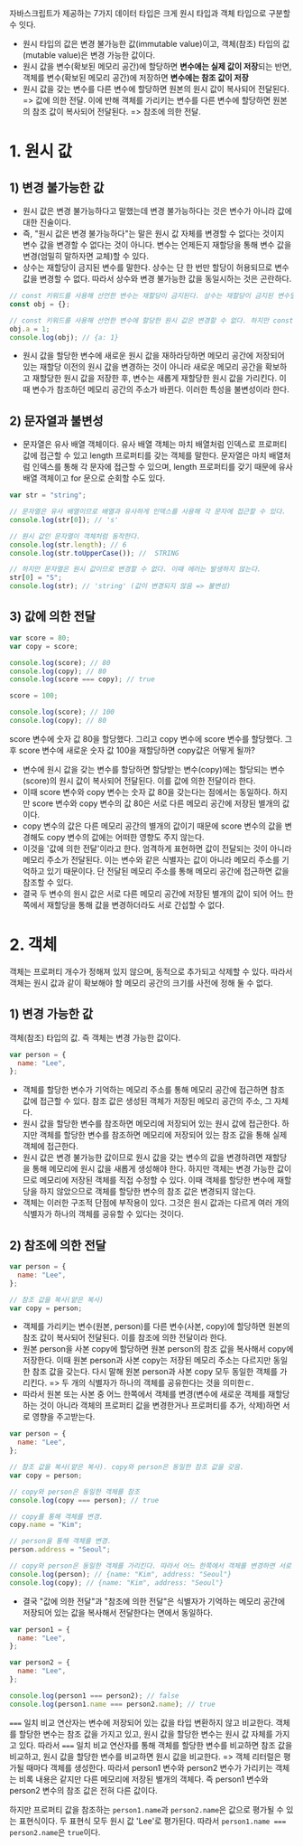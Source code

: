자바스크립트가 제공하는 7가지 데이터 타입은 크게 원시 타입과 객체 타입으로 구분할 수 잇다.

- 원시 타입의 값은 변경 불가능한 값(immutable value)이고, 객체(참조) 타입의 값(mutable value)은 변경 가능한 값이다.
- 원시 값을 변수(확보된 메모리 공간)에 할당하면 **변수에는 실제 값이 저장**되는 반면, 객체를 변수(확보된 메모리 공간)에 저장하면 **변수에는 참조 값이 저장**
- 원시 값을 갖는 변수를 다른 변수에 할당하면 원본의 원시 값이 복사되어 전달된다. => 값에 의한 전달. 이에 반해 객체를 가리키는 변수를 다른 변수에 할당하면 원본의 참조 값이 복사되어 전달된다. => 참조에 의한 전달.

# 1. 원시 값

## 1) 변경 불가능한 값

- 원시 값은 변경 불가능하다고 말했는데 변경 불가능하다는 것은 변수가 아니라 값에 대한 진술이다.
- 즉, "원시 값은 변경 불가능하다"는 말은 원시 값 자체를 변경할 수 없다는 것이지 변수 값을 변경할 수 없다는 것이 아니다. 변수는 언제든지 재할당을 통해 변수 값을 변경(엄밀히 말하자면 교체)할 수 있다.
- 상수는 재할당이 금지된 변수를 말한다. 상수는 단 한 번만 할당이 허용되므로 변수 값을 변경할 수 없다. 따라서 상수와 변경 불가능한 값을 동일시하는 것은 곤란하다.

```javascript
// const 키워드를 사용해 선언한 변수는 재할당이 금지된다. 상수는 재할당이 금지된 변수일 뿐이다.
const obj = {};

// const 키워드를 사용해 선언한 변수에 할당한 원시 값은 변경할 수 없다. 하지만 const 키워드를 사용해 선언한 변수에 할당한 객체는 변경할 수 있다.
obj.a = 1;
console.log(obj); // {a: 1}
```

- 원시 값을 할당한 변수에 새로운 원시 값을 재하라당하면 메모리 공간에 저장되어 있는 재할당 이전의 원시 값을 변경하는 것이 아니라 새로운 메모리 공간을 확보하고 재할당한 원시 값을 저장한 후, 변수는 새롭게 재할당한 원시 값을 가리킨다. 이때 변수가 참조하던 메모리 공간의 주소가 바뀐다. 이러한 특성을 불변성이라 한다.

## 2) 문자열과 불변성

- 문자열은 유사 배열 객체이다. 유사 배열 객체는 마치 배열처럼 인덱스로 프로퍼티 값에 접근할 수 있고 length 프로퍼티를 갖는 객체를 말한다. 문자열은 마치 배열처럼 인덱스를 통해 각 문자에 접근할 수 있으며, length 프로퍼티를 갖기 때문에 유사 배열 객체이고 for 문으로 순회할 수도 있다.

```javascript
var str = "string";

// 문자열은 유사 배열이므로 배열과 유사하게 인덱스를 사용해 각 문자에 접근할 수 있다.
console.log(str[0]); // 's'

// 원시 값인 문자열이 객체처럼 동작한다.
console.log(str.length); // 6
console.log(str.toUpperCase()); //  STRING

// 하지만 문자열은 원시 값이므로 변경할 수 없다. 이때 에러는 발생하지 않는다.
str[0] = "S";
console.log(str); // 'string' (값이 변경되지 않음 => 불변성)
```

## 3) 값에 의한 전달

```javascript
var score = 80;
var copy = score;

console.log(score); // 80
console.log(copy); // 80
console.log(score === copy); // true

score = 100;

console.log(score); // 100
console.log(copy); // 80
```

score 변수에 숫자 값 80을 할당했다. 그리고 copy 변수에 score 변수를 할당했다. 그 후 score 변수에 새로운 숫자 값 100을 재할당하면 copy값은 어떻게 될까?

- 변수에 원시 값을 갖는 변수를 할당하면 할당받는 변수(copy)에는 할당되는 변수(score)의 원시 값이 복사되어 전달된다. 이를 값에 의한 전달이라 한다.
- 이때 score 변수와 copy 변수는 숫자 값 80을 갖는다는 점에서는 동일하다. 하지만 score 변수와 copy 변수의 값 80은 서로 다른 메모리 공간에 저장된 별개의 값이다.
- copy 변수의 값은 다른 메모리 공간의 별개의 값이기 때문에 score 변수의 값을 변경해도 copy 변수의 값에는 어떠한 영향도 주지 않는다.
- 이것을 '값에 의한 전달'이라고 한다. 엄격하게 표현하면 값이 전달되는 것이 아니라 메모리 주소가 전달된다. 이는 변수와 같은 식별자는 값이 아니라 메모리 주소를 기억하고 있기 때문이다. 단 전달된 메모리 주소를 통해 메모리 공간에 접근하면 값을 참조할 수 있다.
- 결국 두 변수의 원시 값은 서로 다른 메모리 공간에 저장된 별개의 값이 되어 어느 한쪽에서 재할당을 통해 값을 변경하더라도 서로 간섭할 수 없다.

# 2. 객체

객체는 프로퍼티 개수가 정해져 있지 않으며, 동적으로 추가되고 삭제할 수 있다. 따라서 객체는 원시 값과 같이 확보해야 할 메모리 공간의 크기를 사전에 정해 둘 수 없다.

## 1) 변경 가능한 값

객체(참조) 타입의 값. 즉 객체는 변경 가능한 값이다.

```javascript
var person = {
  name: "Lee",
};
```

- 객체를 할당한 변수가 기억하는 메모리 주소를 통해 메모리 공간에 접근하면 참조 값에 접근할 수 있다. 참조 값은 생성된 객체가 저장된 메모리 공간의 주소, 그 자체다.
- 원시 값을 할당한 변수를 참조하면 메모리에 저장되어 있는 원시 값에 접근한다. 하지만 객체를 할당한 변수를 참조하면 메모리에 저장되어 있는 참조 값을 통해 실제 객체에 접근한다.
- 원시 값은 변경 불가능한 값이므로 원시 값을 갖는 변수의 값을 변경하려면 재할당을 통해 메모리에 원시 값을 새롭게 생성해야 한다. 하지만 객체는 변경 가능한 값이므로 메모리에 저장된 객체를 직접 수정할 수 있다. 이때 객체를 할당한 변수에 재할당을 하지 않았으므로 객체를 할당한 변수의 참조 값은 변경되지 않는다.
- 객체는 이러한 구조적 단점에 부작용이 있다. 그것은 원시 값과는 다르게 여러 개의 식별자가 하나의 객체를 공유할 수 있다는 것이다.

## 2) 참조에 의한 전달

```javascript
var person = {
  name: "Lee",
};

// 참조 값을 복사(얕은 복사)
var copy = person;
```

- 객체를 가리키는 변수(원본, person)를 다른 변수(사본, copy)에 할당하면 원본의 참조 값이 복사되어 전달된다. 이를 참조에 의한 전달이라 한다.
- 원본 person을 사본 copy에 할당하면 원본 person의 참조 값을 복사해서 copy에 저장한다. 이때 원본 person과 사본 copy는 저장된 메모리 주소는 다르지만 동일한 참조 값을 갖는다. 다시 말해 원본 person과 사본 copy 모두 동일한 객체를 가리킨다. => 두 개의 식별자가 하나의 객체를 공유한다는 것을 의미한ㄷ.
- 따라서 원본 또는 사본 중 어느 한쪽에서 객체를 변경(변수에 새로운 객체를 재할당하는 것이 아니라 객체의 프로퍼티 값을 변경한거나 프로퍼티를 추가, 삭제)하면 서로 영향을 주고받는다.

```javascript
var person = {
  name: "Lee",
};

// 참조 값을 복사(얕은 복사). copy와 person은 동일한 참조 값을 갖음.
var copy = person;

// copy와 person은 동일한 객체를 참조
console.log(copy === person); // true

// copy를 통해 객체를 변경.
copy.name = "Kim";

// person을 통해 객체를 변경.
person.address = "Seoul";

// copy와 person은 동일한 객체를 가리킨다. 따라서 어느 한쪽에서 객체를 변경하면 서로 영향을 주고받는다.
console.log(person); // {name: "Kim", address: "Seoul"}
console.log(copy); // {name: "Kim", address: "Seoul"}
```

- 결국 "값에 의한 전달"과 "참조에 의한 전달"은 식별자가 기억하는 메모리 공간에 저장되어 있는 값을 복사해서 전달한다는 면에서 동일하다.

```javascript
var person1 = {
  name: "Lee",
};

var person2 = {
  name: "Lee",
};

console.log(person1 === person2); // false
console.log(person1.name === person2.name); // true
```

`===` 일치 비교 연산자는 변수에 저장되어 있는 값을 타입 변환하지 않고 비교한다.
객체를 할당한 변수는 참조 값을 가지고 있고, 원시 값을 할당한 변수는 원시 값 자체를 가지고 있다. 따라서 `===` 일치 비교 연산자를 통해 객체를 할당한 변수를 비교하면 참조 값을 비교하고, 원시 값을 할당한 변수를 비교하면 원시 값을 비교한다.
=> 객체 리터럴은 평가될 때마다 객체를 생성한다. 따라서 person1 변수와 person2 변수가 가리키는 객체는 비록 내용은 같지만 다른 메모리에 저장된 별개의 객체다. 즉 person1 변수와 person2 변수의 참조 값은 전혀 다른 값이다.

하지만 프로퍼티 값을 참조하는 `person1.name`과 `person2.name`은 값으로 평가될 수 있는 표현식이다. 두 표현식 모두 원시 값 'Lee'로 평가된다. 따라서 `person1.name === person2.name`은 `true`이다.
